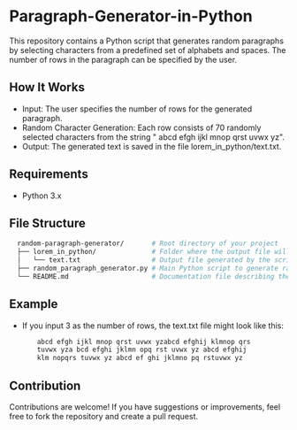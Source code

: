 # Paragraph-Generator-in-Python
This repository contains a Python script that generates random paragraphs by selecting characters from a predefined set of alphabets and spaces. The number of rows in the paragraph can be specified by the user.
## How It Works
  - Input: The user specifies the number of rows for the generated paragraph.
  - Random Character Generation: Each row consists of 70 randomly selected characters from the string " abcd efgh ijkl mnop qrst uvwx yz".
  - Output: The generated text is saved in the file lorem_in_python/text.txt.
## Requirements
  - Python 3.x
## File Structure
```bash
  random-paragraph-generator/       # Root directory of your project
  ├── lorem_in_python/              # Folder where the output file will be saved
  │   └── text.txt                  # Output file generated by the script
  ├── random_paragraph_generator.py # Main Python script to generate random paragraphs
  └── README.md                     # Documentation file describing the project

```
## Example
  - If you input 3 as the number of rows, the text.txt file might look like this:
  ```bash
         abcd efgh ijkl mnop qrst uvwx yzabcd efghij klmnop qrs
         tuvwx yza bcd efghi jklmn opq rst uvwx yz abcd efghij
         klm nopqrs tuvwx yz abcd ef ghi jklmno pq rstuvwx yz
```
## Contribution
Contributions are welcome! If you have suggestions or improvements, feel free to fork the repository and create a pull request.


